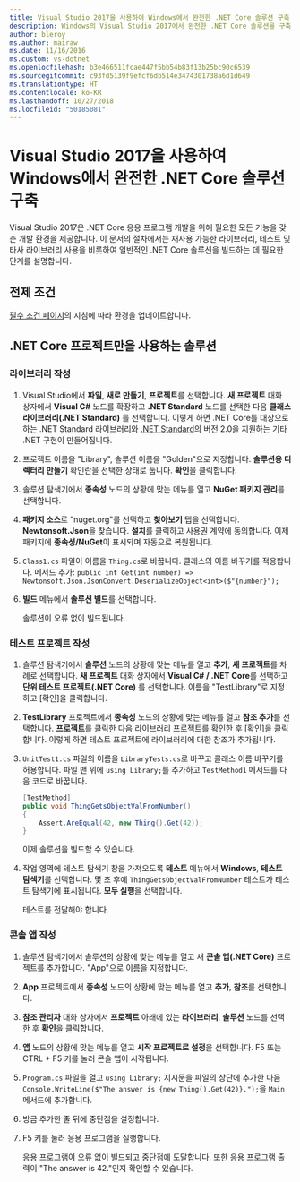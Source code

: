 ```yaml
---
title: Visual Studio 2017을 사용하여 Windows에서 완전한 .NET Core 솔루션 구축
description: Windows의 Visual Studio 2017에서 완전한 .NET Core 솔루션을 구축하는 방법에 관해 알아봅니다.
author: bleroy
ms.author: mairaw
ms.date: 11/16/2016
ms.custom: vs-dotnet
ms.openlocfilehash: b3e466511fcae447f5bb54b83f13b25bc90c6539
ms.sourcegitcommit: c93fd5139f9efcf6db514e3474301738a6d1d649
ms.translationtype: HT
ms.contentlocale: ko-KR
ms.lasthandoff: 10/27/2018
ms.locfileid: "50185081"
---
```

# <a name="building-a-complete-net-core-solution-on-windows-using-visual-studio-2017"></a>Visual Studio 2017을 사용하여 Windows에서 완전한 .NET Core 솔루션 구축

Visual Studio 2017은 .NET Core 응용 프로그램 개발을 위해 필요한 모든 기능을 갖춘 개발 환경을 제공합니다. 이 문서의 절차에서는 재사용 가능한 라이브러리, 테스트 및 타사 라이브러리 사용을 비롯하여 일반적인 .NET Core 솔루션을 빌드하는 데 필요한 단계를 설명합니다. 

## <a name="prerequisites"></a>전제 조건

[필수 조건 페이지](../windows-prerequisites.md)의 지침에 따라 환경을 업데이트합니다.

## <a name="a-solution-using-only-net-core-projects"></a>.NET Core 프로젝트만을 사용하는 솔루션

### <a name="writing-the-library"></a>라이브러리 작성

1. Visual Studio에서 **파일**, **새로 만들기**, **프로젝트**를 선택합니다. **새 프로젝트** 대화 상자에서 **Visual C#** 노드를 확장하고 **.NET Standard** 노드를 선택한 다음 **클래스 라이브러리(.NET Standard)** 를 선택합니다. 이렇게 하면 .NET Core를 대상으로 하는 .NET Standard 라이브러리와 [.NET Standard](../../standard/net-standard.md)의 버전 2.0을 지원하는 기타 .NET 구현이 만들어집니다.

2. 프로젝트 이름을 "Library", 솔루션 이름을 "Golden"으로 지정합니다. **솔루션용 디렉터리 만들기** 확인란을 선택한 상태로 둡니다. **확인**을 클릭합니다.

3. 솔루션 탐색기에서 **종속성** 노드의 상황에 맞는 메뉴를 열고 **NuGet 패키지 관리**를 선택합니다.

4. **패키지 소스**로 "nuget.org"를 선택하고 **찾아보기** 탭을 선택합니다. **Newtonsoft.Json**을 찾습니다. **설치**를 클릭하고 사용권 계약에 동의합니다. 이제 패키지에 **종속성/NuGet**이 표시되며 자동으로 복원됩니다.

5. `Class1.cs` 파일이 이름을 `Thing.cs`로 바꿉니다. 클래스의 이름 바꾸기를 적용합니다. 메서드 추가: `public int Get(int number) => Newtonsoft.Json.JsonConvert.DeserializeObject<int>($"{number}");`

7. **빌드** 메뉴에서 **솔루션 빌드**를 선택합니다.

   솔루션이 오류 없이 빌드됩니다.

### <a name="writing-the-test-project"></a>테스트 프로젝트 작성

1. 솔루션 탐색기에서 **솔루션** 노드의 상황에 맞는 메뉴를 열고 **추가**, **새 프로젝트**를 차례로 선택합니다. **새 프로젝트** 대화 상자에서 **Visual C# / .NET Core**를 선택하고 **단위 테스트 프로젝트(.NET Core)** 를 선택합니다. 이름을 "TestLibrary"로 지정하고 [확인]을 클릭합니다. 

2. **TestLibrary** 프로젝트에서 **종속성** 노드의 상황에 맞는 메뉴를 열고 **참조 추가**를 선택합니다. **프로젝트**를 클릭한 다음 라이브러리 프로젝트를 확인한 후 [확인]을 클릭합니다. 이렇게 하면 테스트 프로젝트에 라이브러리에 대한 참조가 추가됩니다.

3. `UnitTest1.cs` 파일의 이름을 `LibraryTests.cs`로 바꾸고 클래스 이름 바꾸기를 허용합니다. 파일 맨 위에 `using Library;`를 추가하고 `TestMethod1` 메서드를 다음 코드로 바꿉니다.
    ```csharp
    [TestMethod]
    public void ThingGetsObjectValFromNumber()
    {
        Assert.AreEqual(42, new Thing().Get(42));
    }
    ```

   이제 솔루션을 빌드할 수 있습니다. 
   
4. 작업 영역에 테스트 탐색기 창을 가져오도록 **테스트** 메뉴에서 **Windows**, **테스트 탐색기**를 선택합니다. 몇 초 후에 `ThingGetsObjectValFromNumber` 테스트가 테스트 탐색기에 표시됩니다. **모두 실행**을 선택합니다.
   
   테스트를 전달해야 합니다.

### <a name="writing-the-console-app"></a>콘솔 앱 작성

1. 솔루션 탐색기에서 솔루션의 상황에 맞는 메뉴를 열고 새 **콘솔 앱(.NET Core)** 프로젝트를 추가합니다. "App"으로 이름을 지정합니다.

2. **App** 프로젝트에서 **종속성** 노드의 상황에 맞는 메뉴를 열고 **추가**, **참조**를 선택합니다. 

3. **참조 관리자** 대화 상자에서 **프로젝트** 아래에 있는 **라이브러리**, **솔루션** 노드를 선택한 후 **확인**을 클릭합니다.

6. **앱** 노드의 상황에 맞는 메뉴를 열고 **시작 프로젝트로 설정**을 선택합니다. F5 또는 CTRL + F5 키를 눌러 콘솔 앱이 시작됩니다.

7. `Program.cs` 파일을 열고 `using Library;` 지시문을 파일의 상단에 추가한 다음 `Console.WriteLine($"The answer is {new Thing().Get(42)}.");`을 `Main` 메서드에 추가합니다.

8. 방금 추가한 줄 뒤에 중단점을 설정합니다.

9. F5 키를 눌러 응용 프로그램을 실행합니다.

   응용 프로그램이 오류 없이 빌드되고 중단점에 도달합니다. 또한 응용 프로그램 출력이 "The answer is 42."인지 확인할 수 있습니다.
